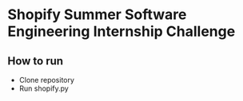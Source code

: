 # Shopify Summer Software Engineering Internship Challenge

## How to run
* Clone repository
* Run shopify.py
